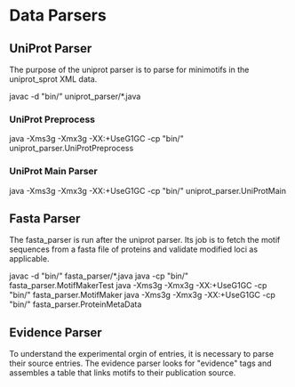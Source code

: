 # Data Parsers

## UniProt Parser
The purpose of the uniprot parser is to parse for minimotifs in the 
uniprot_sprot XML data.

javac -d "bin/"  uniprot_parser/*.java

### UniProt Preprocess
java -Xms3g -Xmx3g -XX:+UseG1GC -cp "bin/"  uniprot_parser.UniProtPreprocess

### UniProt Main Parser
java -Xms3g -Xmx3g -XX:+UseG1GC -cp "bin/"  uniprot_parser.UniProtMain


## Fasta Parser
The fasta_parser is run after the uniprot parser. Its job is to fetch 
the motif sequences from a fasta file of proteins and validate modified
loci as applicable.

javac -d "bin/"  fasta_parser/*.java
java -cp "bin/"                             fasta_parser.MotifMakerTest
java -Xms3g -Xmx3g -XX:+UseG1GC -cp "bin/"  fasta_parser.MotifMaker
java -Xms3g -Xmx3g -XX:+UseG1GC -cp "bin/"  fasta_parser.ProteinMetaData

## Evidence Parser
To understand the experimental orgin of entries, it is necessary to parse
their source entries. The evidence parser looks for "evidence" tags and
assembles a table that links motifs to their publication source.